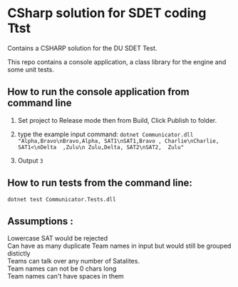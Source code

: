 # CSharp solution for SDET coding Ttst
Contains a CSHARP solution for the DU SDET Test.

This repo contains a console application, a class library for the engine and some unit tests.

## How to run the console application from command line
1. Set project to Release mode then from Build, Click Publish to folder.
2. type the example input command: ```dotnet Communicator.dll "Alpha,Bravo\nBravo,Alpha, SAT1\nSAT1,Bravo , Charlie\nCharlie, SAT1<\nDelta  ,Zulu\n Zulu,Delta, SAT2\nSAT2,  Zulu"``` 

3. Output ```3``` 

## How to run tests from the command line:

   ```dotnet test Communicator.Tests.dll```

## Assumptions :
Lowercase SAT would be rejected <BR>
Can have as many duplicate Team names in input but would still be grouped distictly<BR>
Teams can talk over any number of Satalites.<BR>
Team names can not be 0 chars long<BR>
Team names can't have spaces in them<BR>
